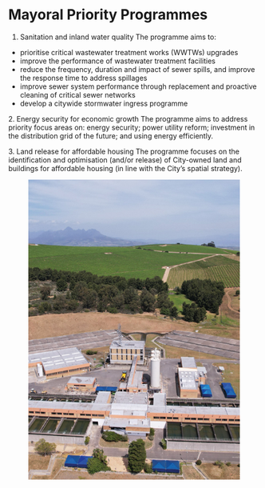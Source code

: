 # Mayoral Priority Programmes

1. Sanitation and inland water quality The programme aims to:

* prioritise critical wastewater treatment works (WWTWs) upgrades
* improve the performance of wastewater treatment facilities
* reduce the frequency, duration and impact of sewer spills, and improve the response time to address spillages
* improve sewer system performance through replacement and proactive cleaning of critical sewer networks&#x20;
* develop a citywide stormwater ingress programme

2\.     Energy security for economic growth The programme aims to address priority focus areas on: energy security; power utility reform; investment in the distribution grid of the future; and using energy efficiently.

3\.     Land release for affordable housing The programme focuses on the identification and optimisation (and/or release) of City-owned land and buildings for affordable housing (in line with the City’s spatial strategy).

<figure><img src="../.gitbook/assets/image (58).png" alt=""><figcaption></figcaption></figure>

